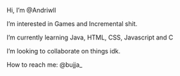  Hi, I’m @Andriwll
 
 I’m interested in Games and Incremental shit.
 
 I’m currently learning Java, HTML, CSS, Javascript and C
 
 I’m looking to collaborate on things idk.
 
 How to reach me: @bujja_
 
<!---
Andriwll/Andriwll is a ✨ special ✨ repository because its `README.md` (this file) appears on your GitHub profile.
You can click the Preview link to take a look at your changes.
--->
